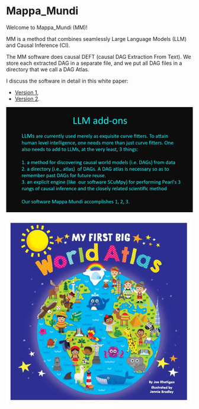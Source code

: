 # Mappa_Mundi

Welcome to Mappa_Mundi (MM)!

MM is a method that combines seamlessly
Large Language Models (LLM)
and Causal Inference (CI).

The MM software does causal DEFT
(causal DAG Extraction From Text).
We store each extracted DAG in a separate file, and we put
all DAG files in a directory
that we call
a DAG Atlas.

I discuss the software in
detail in this white paper: 
* [Version 1](https://github.com/rrtucci/mappa_mundi/blob/master/white_paper/mappa_mundi.pdf),  
* [Version 2](https://github.com/rrtucci/mappa_mundi/blob/master/white_paper/mappa_mundi_V2.pdf).

![LLM add-ons](pics/llm-addons.jpg)

![My First Big Atlas](pics/my_first_big_atlas.jpeg)


